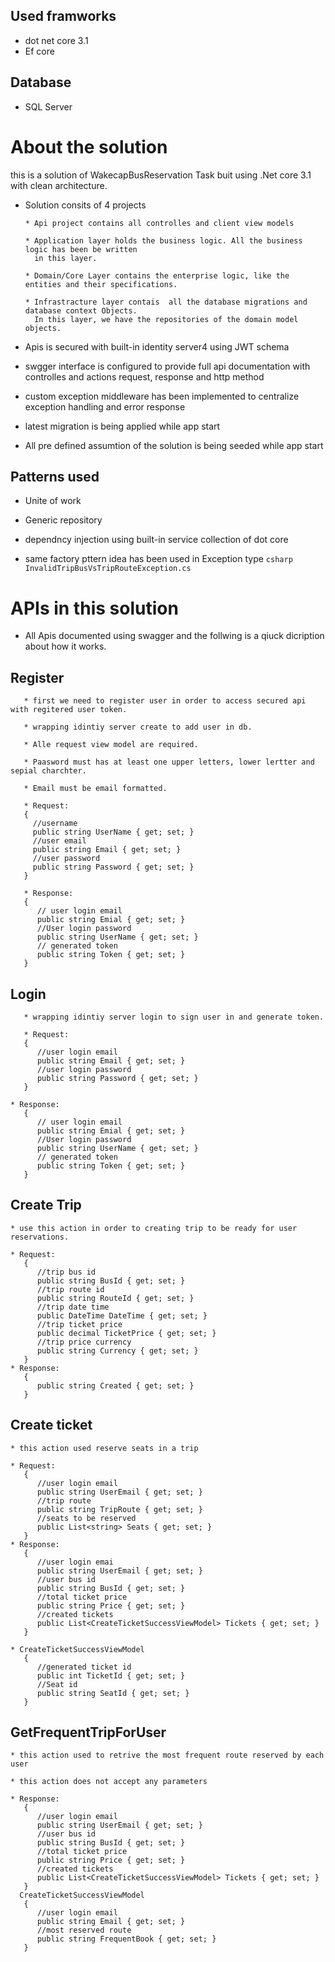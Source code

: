 
## Used framworks 
  * dot net core 3.1
  * Ef core 
  
## Database
  * SQL Server 
  
# About the solution 

this is a solution of WakecapBusReservation Task buit using .Net core 3.1 with clean architecture.
   * Solution consits of 4 projects
   
         * Api project contains all controlles and client view models
		 
         * Application layer holds the business logic. All the business logic has been be written 
		   in this layer.	
		 
         * Domain/Core Layer contains the enterprise logic, like the entities and their specifications.		 
		 
		 * Infrastracture layer contais  all the database migrations and database context Objects. 
		   In this layer, we have the repositories of the domain model objects. 
   
   * Apis is secured with built-in identity server4 using JWT schema 
   
   * swgger interface is configured to provide full api documentation with controlles and actions request, response and http method  
   
   * custom exception middleware has been implemented to centralize exception handling and error response

   * latest migration is being applied while app start 
   
   * All pre defined assumtion of the solution is being seeded  while app start
   
   ## Patterns used
   * Unite of work 
   
   * Generic repository 
   
   * dependncy injection using built-in service collection of dot core
   
   * same factory pttern idea has been used in Exception type  ```csharp InvalidTripBusVsTripRouteException.cs ```
   
# APIs in this solution 

   * All Apis documented using swagger and the follwing is a qiuck dicription about how  it works.

   ## Register
       * first we need to register user in order to access secured api with regitered user token.  
	   
       * wrapping idintiy server create to add user in db. 
	   
	   * Alle request view model are required.
	   
	   * Paasword must has at least one upper letters, lower lertter and sepial charchter.
	   
	   * Email must be email formatted.
	   
	   * Request:
       {
	     //username
		 public string UserName { get; set; }
		 //user email
		 public string Email { get; set; }
		 //user password
		 public string Password { get; set; }
       }

       * Response:
       {
	      // user login email
		  public string Emial { get; set; }
		  //User login password
		  public string UserName { get; set; }
		  // generated token 
		  public string Token { get; set; }
       }

   ## Login 
   
       * wrapping idintiy server login to sign user in and generate token. 
       
	   * Request:
       {
	      //user login email
		  public string Email { get; set; }
		  //user login password 
		  public string Password { get; set; }
       }

	* Response:
	   {
	      // user login email
		  public string Emial { get; set; }
		  //User login password
		  public string UserName { get; set; }
		  // generated token
		  public string Token { get; set; }
	   }

   ## Create Trip 
    * use this action in order to creating trip to be ready for user reservations. 
       
	* Request:
       {
	      //trip bus id 
	      public string BusId { get; set; }
	      //trip route id 
	      public string RouteId { get; set; }
	      //trip date time 
	      public DateTime DateTime { get; set; }
	      //trip ticket price 
	      public decimal TicketPrice { get; set; }
	      //trip price currency 
	      public string Currency { get; set; }
       }
	* Response:
       {
	      public string Created { get; set; }
       }
   ## Create ticket 
    * this action used reserve seats in a trip   
	  
    * Request:
	   {
	      //user login email 
		  public string UserEmail { get; set; }
		  //trip route 
		  public string TripRoute { get; set; }
		  //seats to be reserved 
		  public List<string> Seats { get; set; }
       }
	* Response:
	   {
	      //user login emai
		  public string UserEmail { get; set; }
		  //user bus id
		  public string BusId { get; set; }
		  //total ticket price 
		  public string Price { get; set; }
		  //created tickets 
		  public List<CreateTicketSuccessViewModel> Tickets { get; set; }
       }

	* CreateTicketSuccessViewModel
	   {
	      //generated ticket id 
		  public int TicketId { get; set; }
		  //Seat id 
		  public string SeatId { get; set; }
	   }

   ## GetFrequentTripForUser 
	
    * this action used to retrive the most frequent route reserved by each user    
	   
    * this action does not accept any parameters 

	* Response:
	   {
	      //user login email
		  public string UserEmail { get; set; }
		  //user bus id
		  public string BusId { get; set; }
		  //total ticket price 
		  public string Price { get; set; }
		  //created tickets 
		  public List<CreateTicketSuccessViewModel> Tickets { get; set; }
       }
	  CreateTicketSuccessViewModel
	   {
	      //user login email		
		  public string Email { get; set; }
		  //most reserved route 
		  public string FrequentBook { get; set; }
	   }




